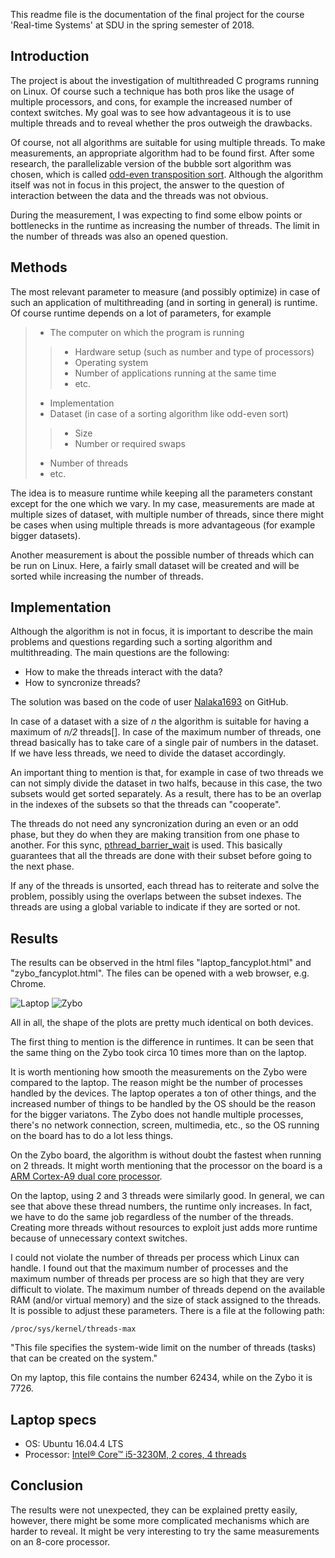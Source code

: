 
This readme file is the documentation of the final project for the course 'Real-time Systems' at SDU in the spring semester of 2018.

## Introduction

The project is about the investigation of multithreaded C programs running on Linux. Of course such a technique has both pros like the usage of multiple processors, and cons, for example the increased number of context switches. My goal was to see how advantageous it is to use multiple threads and to reveal whether the pros outweigh the drawbacks.

Of course, not all algorithms are suitable for using multiple threads. To make measurements, an appropriate algorithm had to be found first. After some research, the parallelizable version of the bubble sort algorithm was chosen, which is called [odd-even transposition sort](https://en.wikipedia.org/wiki/Odd%E2%80%93even_sort). Although the algorithm itself was not in focus in this project, the answer to the question of interaction between the data and the threads was not obvious. 

During the measurement, I was expecting to find some elbow points or bottlenecks in the runtime as increasing the number of threads. The limit in the number of threads was also an opened question.

## Methods

The most relevant parameter to measure (and possibly optimize) in case of such an application of multithreading (and in sorting in general) is runtime. Of course runtime depends on a lot of parameters, for example

>* The computer on which the program is running
>>* Hardware setup (such as number and type of processors)
>>* Operating system
>>* Number of applications running at the same time
>>* etc.
> * Implementation
> * Dataset (in case of a sorting algorithm like odd-even sort)
> > * Size
> > * Number or required swaps
>  * Number of threads
>  * etc.

The idea is to measure runtime while keeping all the parameters constant except for the one which we vary. In my case, measurements are made at multiple sizes of dataset, with multiple number of threads, since there might be cases when using multiple threads is more advantageous (for example bigger datasets).

Another measurement is about the possible number of threads which can be run on Linux. Here, a fairly small dataset will be created and will be sorted while increasing the number of threads.

## Implementation

Although the algorithm is not in focus, it is important to describe the main problems and questions regarding such a sorting algorithm and multithreading. The main questions are the following:

* How to make the threads interact with the data?
* How to syncronize threads?

The solution was based on the code of user [Nalaka1693](https://github.com/Nalaka1693/pthread_odd_even_sort) on GitHub.

In case of a dataset with a size of *n* the algorithm is suitable for having a maximum of *n/2* threads[]. In case of the maximum number of threads, one thread basically has to take care of a single pair of numbers in the dataset. If we have less threads, we need to divide the dataset accordingly.

An important thing to mention is that, for example in case of two threads we can not simply divide the dataset in two halfs, because in this case, the two subsets would get sorted separately. As a result, there has to be an overlap in the indexes of the subsets so that the threads can "cooperate".

The threads do not need any syncronization during an even or an odd phase, but they do when they are making transition from one phase to another. For this sync, [pthread_barrier_wait](http://pubs.opengroup.org/onlinepubs/009695399/functions/pthread_barrier_wait.html) is used. This basically guarantees that all the threads are done with their subset before going to the next phase.

If any of the threads is unsorted, each thread has to reiterate and solve the problem, possibly using the overlaps between the subset indexes. The threads are using a global variable to indicate if they are sorted or not.

## Results

The results can be observed in the html files "laptop_fancyplot.html" and "zybo_fancyplot.html". The files can be opened with a web browser, e.g. Chrome.

![Laptop](odd_even/laptop_plot.png "Results on laptop")
![Zybo](odd_even/zybo_plot.png "Results on Zybo")

All in all, the shape of the plots are pretty much identical on both devices.

The first thing to mention is the difference in runtimes. It can be seen that the same thing on the Zybo took circa 10 times more than on the laptop.

It is worth mentioning how smooth the measurements on the Zybo were compared to the laptop. The reason might be the number of processes handled by the devices. The laptop operates a ton of other things, and the increased number of things to be handled by the OS should be the reason for the bigger variatons. The Zybo does not handle multiple processes, there's no network connection, screen, multimedia, etc., so the OS running on the board has to do a lot less things.

On the Zybo board, the algorithm is without doubt the fastest when running on 2 threads. It might worth mentioning that the processor on the board is a [ARM Cortex-A9 dual core processor](https://reference.digilentinc.com/reference/programmable-logic/zybo/start).

On the laptop, using 2 and 3 threads were similarly good. In general, we can see that above these thread numbers, the runtime only increases. In fact, we have to do the same job regardless of the number of the threads. Creating more threads without resources to exploit just adds more runtime because of unnecessary context switches.

I could not violate the number of threads per process which Linux can handle. I found out that the maximum number of processes and the maximum number of threads per process are so high that they are very difficult to violate. The maximum number of threads depend on the available RAM (and/or virtual memory) and the size of stack assigned to the threads. It is possible to adjust these parameters. There is a file at the following path:

`/proc/sys/kernel/threads-max`

"This file specifies the system-wide limit on the number
of threads (tasks) that can be created on the system."

On my laptop, this file contains the number 62434, while on the Zybo it is 7726.

## Laptop specs

* OS: Ubuntu 16.04.4 LTS
* Processor: [Intel® Core™ i5-3230M, 2 cores, 4 threads](https://ark.intel.com/products/72056/Intel-Core-i5-3230M-Processor-3M-Cache-up-to-3_20-GHz-BGA)


## Conclusion

The results were not unexpected, they can be explained pretty easily, however, there might be some more complicated mechanisms which are harder to reveal. It might be very interesting to try the same measurements on an 8-core processor.